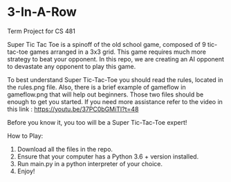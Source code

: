# 3-In-A-Row
Term Project for CS 481

Super Tic Tac Toe is a spinoff of the old school game, composed of 9 tic-tac-toe games arranged in a 3x3 grid. This game requires much more strategy to beat your opponent. In this repo, we are creating an AI opponent to devastate any opponent to play this game.

To best understand Super Tic-Tac-Toe you should read the rules, located in the rules.png file. Also, there is a brief example of gameflow in gameflow.png that will help out beginners. Those two files should be enough to get you started. If you need more assistance refer to the video in this link : https://youtu.be/37PC0bGMiTI?t=48 

Before you know it, you too will be a Super Tic-Tac-Toe expert!

How to Play:
1) Download all the files in the repo.
2) Ensure that your computer has a Python 3.6 + version installed.
3) Run main.py in a python interpreter of your choice. 
4) Enjoy!
